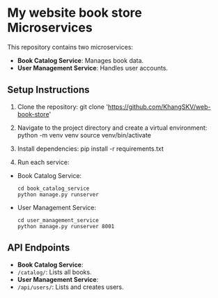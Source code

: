 # My website book store Microservices

This repository contains two microservices:
- **Book Catalog Service**: Manages book data.
- **User Management Service**: Handles user accounts.

## Setup Instructions
1. Clone the repository:
  git clone 'https://github.com/KhangSKV/web-book-store'

2. Navigate to the project directory and create a virtual environment:
  python -m venv venv source venv/bin/activate

3. Install dependencies:
  pip install -r requirements.txt

4. Run each service:
- Book Catalog Service:
  ```
  cd book_catalog_service
  python manage.py runserver
  ```
- User Management Service:
  ```
  cd user_management_service
  python manage.py runserver 8001
  ```

## API Endpoints
- **Book Catalog Service**:
- `/catalog/`: Lists all books.
- **User Management Service**:
- `/api/users/`: Lists and creates users.


